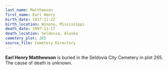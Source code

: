 ```yaml
---
last_name: Matthewson
first_name: Earl Henry
birth_date: 1917-11-22
birth_location: Winona, Mississippi
death_date: 1997-11-17
death_location: Seldovia, Alaska
cemetery_plot: 265
source_file: Cemetery Directory
---
```

**Earl Henry   Matthewson** is buried in the Seldovia City Cemetery in plot 265.  The cause of death is unknown.





